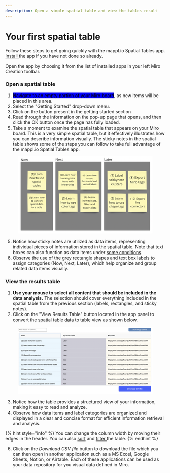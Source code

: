 ```yaml
---
description: Open a simple spatial table and view the tables result
---
```


# Your first spatial table

Follow these steps to get going quickly with the mappl.io Spatial Tables app. [Install ](how-to-install-the-app.md)the app if you have not done so already.

Open the app by choosing it from the list of installed apps in your left Miro Creation toolbar.

### Open a spatial table

1. <mark style="background-color:blue;">Navigate to an empty portion of your Miro board</mark>, as new items will be placed in this area.
2. Select the "Getting Started" drop-down menu.
3. Click on the button present in the getting started section
4. Read through the information on the pop-up page that opens, and then click the OK button once the page has fully loaded.&#x20;
5. Take a moment to examine the spatial table that appears on your Miro board. This is a very simple spatial table, but it effectively illustrates how you can describe information visually. The sticky notes in the spatial table shows some of the steps you can follow to take full advantage of the mappl.io Spatial Tables app.&#x20;

<figure><img src="../.gitbook/assets/GettingStarted_firstspatialtable_01.png" alt=""><figcaption></figcaption></figure>

5. Notice how sticky notes are utilized as data items, representing individual pieces of information stored in the spatial table. Note that text boxes can also function as data items under [some conditions](../working-with-visual-data/practical-tips.md#working-with-sticky-note-and-text-box-data-items).&#x20;
6. Observe the use of the grey rectangle shapes and text box labels to assign categories (Now, Next, Later), which help organize and group related data items visually.

### View the results table

1. **Use your mouse to select all content that should be included in the data analysis.** The selection should cover everything included in the spatial table from the previous section (labels, rectangles, and sticky notes).
2. Click on the "View Results Table" button located in the app panel to convert the spatial table data to table view as shown below.

<figure><img src="../.gitbook/assets/GettingStarted_restultstable_01.png" alt=""><figcaption></figcaption></figure>

3. Notice how the table provides a structured view of your information, making it easy to read and analyze.
4. Observe how data items and label categories are organized and displayed in a clear and concise format for efficient information retrieval and analysis.

{% hint style="info" %}
You can change the column width by moving their edges in the header. You can also [sort](../results-tables/sort.md) and [filter ](../results-tables/filter.md)the table.
{% endhint %}

6. Click on the _Download CSV file_ button to download the file which you can then open in another application such as a MS Excel, Google Sheets, Notion, or Airtable. Each of these applications can be used as your data repository for you visual data defined in Miro.
